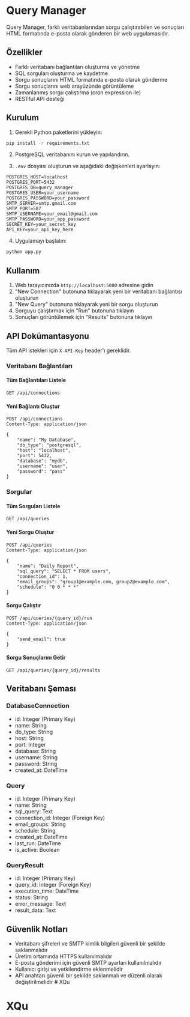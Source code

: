 # Query Manager

Query Manager, farklı veritabanlarından sorgu çalıştırabilen ve sonuçları HTML formatında e-posta olarak gönderen bir web uygulamasıdır.

## Özellikler

- Farklı veritabanı bağlantıları oluşturma ve yönetme
- SQL sorguları oluşturma ve kaydetme
- Sorgu sonuçlarını HTML formatında e-posta olarak gönderme
- Sorgu sonuçlarını web arayüzünde görüntüleme
- Zamanlanmış sorgu çalıştırma (cron expression ile)
- RESTful API desteği

## Kurulum

1. Gerekli Python paketlerini yükleyin:
```bash
pip install -r requirements.txt
```

2. PostgreSQL veritabanını kurun ve yapılandırın.

3. `.env` dosyası oluşturun ve aşağıdaki değişkenleri ayarlayın:
```
POSTGRES_HOST=localhost
POSTGRES_PORT=5432
POSTGRES_DB=query_manager
POSTGRES_USER=your_username
POSTGRES_PASSWORD=your_password
SMTP_SERVER=smtp.gmail.com
SMTP_PORT=587
SMTP_USERNAME=your_email@gmail.com
SMTP_PASSWORD=your_app_password
SECRET_KEY=your_secret_key
API_KEY=your_api_key_here
```

4. Uygulamayı başlatın:
```bash
python app.py
```

## Kullanım

1. Web tarayıcınızda `http://localhost:5000` adresine gidin
2. "New Connection" butonuna tıklayarak yeni bir veritabanı bağlantısı oluşturun
3. "New Query" butonuna tıklayarak yeni bir sorgu oluşturun
4. Sorguyu çalıştırmak için "Run" butonuna tıklayın
5. Sonuçları görüntülemek için "Results" butonuna tıklayın

## API Dokümantasyonu

Tüm API istekleri için `X-API-Key` header'ı gereklidir.

### Veritabanı Bağlantıları

#### Tüm Bağlantıları Listele
```http
GET /api/connections
```

#### Yeni Bağlantı Oluştur
```http
POST /api/connections
Content-Type: application/json

{
    "name": "My Database",
    "db_type": "postgresql",
    "host": "localhost",
    "port": 5432,
    "database": "mydb",
    "username": "user",
    "password": "pass"
}
```

### Sorgular

#### Tüm Sorguları Listele
```http
GET /api/queries
```

#### Yeni Sorgu Oluştur
```http
POST /api/queries
Content-Type: application/json

{
    "name": "Daily Report",
    "sql_query": "SELECT * FROM users",
    "connection_id": 1,
    "email_groups": "group1@example.com, group2@example.com",
    "schedule": "0 0 * * *"
}
```

#### Sorgu Çalıştır
```http
POST /api/queries/{query_id}/run
Content-Type: application/json

{
    "send_email": true
}
```

#### Sorgu Sonuçlarını Getir
```http
GET /api/queries/{query_id}/results
```

## Veritabanı Şeması

### DatabaseConnection
- id: Integer (Primary Key)
- name: String
- db_type: String
- host: String
- port: Integer
- database: String
- username: String
- password: String
- created_at: DateTime

### Query
- id: Integer (Primary Key)
- name: String
- sql_query: Text
- connection_id: Integer (Foreign Key)
- email_groups: String
- schedule: String
- created_at: DateTime
- last_run: DateTime
- is_active: Boolean

### QueryResult
- id: Integer (Primary Key)
- query_id: Integer (Foreign Key)
- execution_time: DateTime
- status: String
- error_message: Text
- result_data: Text

## Güvenlik Notları

- Veritabanı şifreleri ve SMTP kimlik bilgileri güvenli bir şekilde saklanmalıdır
- Üretim ortamında HTTPS kullanılmalıdır
- E-posta gönderimi için güvenli SMTP ayarları kullanılmalıdır
- Kullanıcı girişi ve yetkilendirme eklenmelidir
- API anahtarı güvenli bir şekilde saklanmalı ve düzenli olarak değiştirilmelidir # XQu
# XQu
